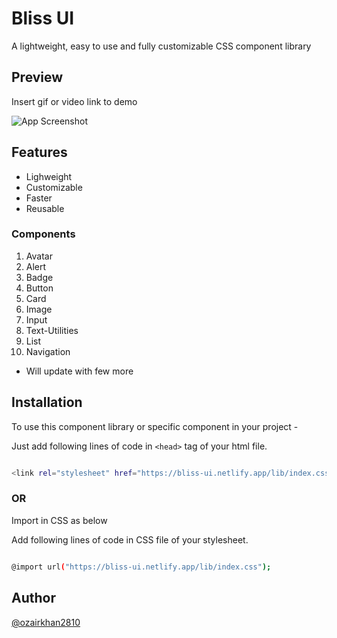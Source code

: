 # Bliss UI

A lightweight, easy to use and fully customizable CSS component library

## Preview

Insert gif or video link to demo 

![App Screenshot](https://via.placeholder.com/468x300?text=App+Screenshot+Here)


## Features

- Lighweight
- Customizable
- Faster
- Reusable

### Components 
 1. Avatar
 2. Alert
 3. Badge
 4. Button
 5. Card 
 6. Image
 7. Input
 8. Text-Utilities
 9. List
 10. Navigation
 
 - Will update with few more

## Installation

To use this component library or specific component in your project -

Just add following lines of code in `<head>` tag of your html file.

```bash 

<link rel="stylesheet" href="https://bliss-ui.netlify.app/lib/index.css" />

```

### OR

Import in CSS as below

Add following lines of code in CSS file of your stylesheet.

```bash 

@import url("https://bliss-ui.netlify.app/lib/index.css");

```

## Author

[@ozairkhan2810](https://github.com/ozairkhan2810)
